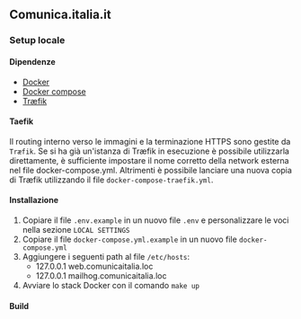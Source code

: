 ## Comunica.italia.it

### Setup locale

#### Dipendenze

* [Docker](https://www.docker.com)
* [Docker compose](https://docs.docker.com/compose)
* [Træfik](https://traefik.io)

#### Taefik

Il routing interno verso le immagini e la terminazione HTTPS sono gestite da `Træfik`.
Se si ha già un'istanza di Træfik in esecuzione è possibile utilizzarla direttamente, è sufficiente impostare il nome
corretto della network esterna nel file docker-compose.yml.
Altrimenti è possibile lanciare una nuova copia di Træfik utilizzando il file `docker-compose-traefik.yml`. 

#### Installazione

1. Copiare il file `.env.example` in un nuovo file `.env` e personalizzare le voci nella sezione `LOCAL SETTINGS`
2. Copiare il file `docker-compose.yml.example` in un nuovo file `docker-compose.yml`
3. Aggiungere i seguenti path al file `/etc/hosts`:
    * 127.0.0.1 web.comunicaitalia.loc
    * 127.0.0.1 mailhog.comunicaitalia.loc
4. Avviare lo stack Docker con il comando `make up`

#### Build


